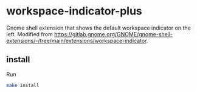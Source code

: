 # workspace-indicator-plus

Gnome shell extension that shows the default workspace indicator on the left.
Modified from https://gitlab.gnome.org/GNOME/gnome-shell-extensions/-/tree/main/extensions/workspace-indicator.

## install

Run

```bash
make install
```
